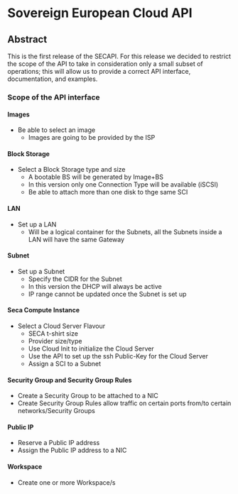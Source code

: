 # Sovereign European Cloud API

## Abstract
This is the first release of the SECAPI.
For this release we decided to restrict the scope of the API to take in consideration only a small subset of operations; this will allow us to provide a correct API interface, documentation, and examples.

### Scope of the API interface
#### Images
- Be able to select an image
  - Images are going to be provided by the ISP
#### Block Storage
- Select a Block Storage type and size
  - A bootable BS will be generated by Image+BS
  - In this version only one Connection Type will be available (iSCSI)
  - Be able to attach more than one disk to thge same SCI
#### LAN 
- Set up a LAN
  - Will be a logical container for the Subnets, all the Subnets inside a LAN will have the same Gateway
#### Subnet 
- Set up a Subnet
  - Specify the CIDR for the Subnet
  - In this version the DHCP will always be active
  - IP range cannot be updated once the Subnet is set up
#### Seca Compute Instance
- Select a Cloud Server Flavour
  - SECA t-shirt size
  - Provider size/type
  - Use Cloud Init to initialize the Cloud Server
  - Use the API to set up the ssh Public-Key for the Cloud Server
  - Assign a SCI to a Subnet
#### Security Group and Security Group Rules
- Create a Security Group to be attached to a NIC
- Create Security Group Rules allow traffic on certain ports from/to certain networks/Security Groups 
#### Public IP
- Reserve a Public IP address
- Assign the Public IP address to a NIC
#### Workspace
- Create one or more Workspace/s